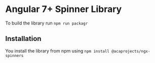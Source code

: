 # Angular 7+ Spinner Library

To build the library run `npm run packagr`

## Installation

You install the library from npm using `npm install @acaprojects/ngx-spinners`